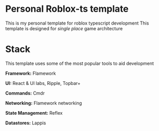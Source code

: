 # Personal Roblox-ts template

This is my personal template for roblox typescript development
This template is designed for *single place* game architecture

# Stack

This template uses some of the most popular tools to aid development

**Framework:** Flamework

**UI:** React & UI labs, Ripple, Topbar+

**Commands:** Cmdr

**Networking:** Flamework networking

**State Management:** Reflex

**Datastores:** Lappis